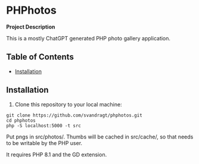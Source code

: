 # PHPhotos

**Project Description**

This is a mostly ChatGPT generated PHP photo gallery application.

## Table of Contents

- [Installation](#installation)

## Installation

1. Clone this repository to your local machine:
```shell
git clone https://github.com/svandragt/phphotos.git
cd phphotos
php -S localhost:5000 -t src   
```

Put pngs in src/photos/. Thumbs will be cached in src/cache/, so that needs to be writable by the PHP user.

It requires PHP 8.1 and the GD extension.
